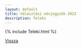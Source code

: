 ```yaml
---
layout: default
title: Választási névjegyzék 2022
description: Teleki
---
```


{% include Teleki.html %}

[Vissza](./)